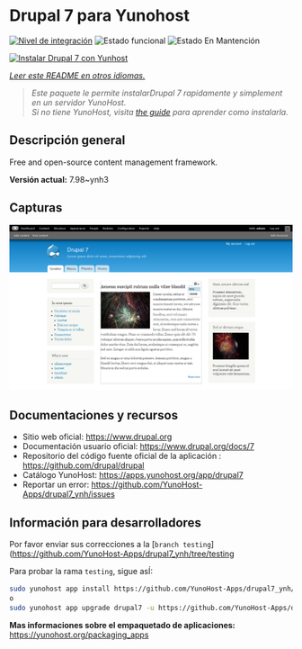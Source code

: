 <!--
Este archivo README esta generado automaticamente<https://github.com/YunoHost/apps/tree/master/tools/readme_generator>
No se debe editar a mano.
-->

# Drupal 7 para Yunohost

[![Nivel de integración](https://dash.yunohost.org/integration/drupal7.svg)](https://dash.yunohost.org/appci/app/drupal7) ![Estado funcional](https://ci-apps.yunohost.org/ci/badges/drupal7.status.svg) ![Estado En Mantención](https://ci-apps.yunohost.org/ci/badges/drupal7.maintain.svg)

[![Instalar Drupal 7 con Yunhost](https://install-app.yunohost.org/install-with-yunohost.svg)](https://install-app.yunohost.org/?app=drupal7)

*[Leer este README en otros idiomas.](./ALL_README.md)*

> *Este paquete le permite instalarDrupal 7 rapidamente y simplement en un servidor YunoHost.*  
> *Si no tiene YunoHost, visita [the guide](https://yunohost.org/install) para aprender como instalarla.*

## Descripción general

Free and open-source content management framework.


**Versión actual:** 7.98~ynh3

## Capturas

![Captura de Drupal 7](./doc/screenshots/screenshot.png)

## Documentaciones y recursos

- Sitio web oficial: <https://www.drupal.org>
- Documentación usuario oficial: <https://www.drupal.org/docs/7>
- Repositorio del código fuente oficial de la aplicación : <https://github.com/drupal/drupal>
- Catálogo YunoHost: <https://apps.yunohost.org/app/drupal7>
- Reportar un error: <https://github.com/YunoHost-Apps/drupal7_ynh/issues>

## Información para desarrolladores

Por favor enviar sus correcciones a la [`branch testing`](https://github.com/YunoHost-Apps/drupal7_ynh/tree/testing

Para probar la rama `testing`, sigue asÍ:

```bash
sudo yunohost app install https://github.com/YunoHost-Apps/drupal7_ynh/tree/testing --debug
o
sudo yunohost app upgrade drupal7 -u https://github.com/YunoHost-Apps/drupal7_ynh/tree/testing --debug
```

**Mas informaciones sobre el empaquetado de aplicaciones:** <https://yunohost.org/packaging_apps>
